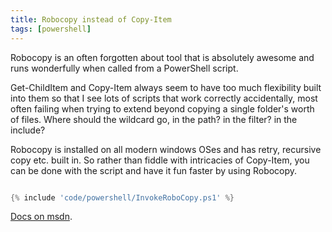 ```yaml
---
title: Robocopy instead of Copy-Item
tags: [powershell]
---
```


Robocopy is an often forgotten about tool that is absolutely awesome and runs wonderfully when called
from a PowerShell script.

Get-ChildItem and Copy-Item always seem to have too much flexibility built into them so that I see lots of
scripts that work correctly accidentally, most often failing when trying to extend beyond copying a single
folder's worth of files. Where should the wildcard go, in the path? in the filter? in the include?

Robocopy is installed on all modern windows OSes and has retry, recursive copy etc. built in. So rather than
fiddle with intricacies of Copy-Item, you can be done with the script and have it fun faster by using Robocopy.

```powershell

{% include 'code/powershell/InvokeRoboCopy.ps1' %}

```

<a href="https://docs.microsoft.com/en-us/windows-server/administration/windows-commands/robocopy">Docs on msdn</a>.
